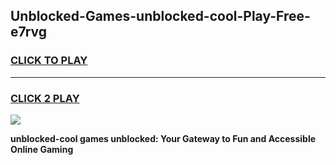 
## Unblocked-Games-unblocked-cool-Play-Free-e7rvg
<h3>
<a href="https://premium76.site?title=unblocked-cool&ref=21A">CLICK TO PLAY</a></h3>
<hr>

<h3>
<a href="https://premium76.site?title=unblocked-cool&ref=21A">CLICK 2 PLAY</a>
  
</h3>

<a href="https://premium76.site?title=unblocked-cool&ref=21A"><img src="https://clearcache.store/games.png"></a>


**unblocked-cool games unblocked: Your Gateway to Fun and Accessible Online Gaming**
